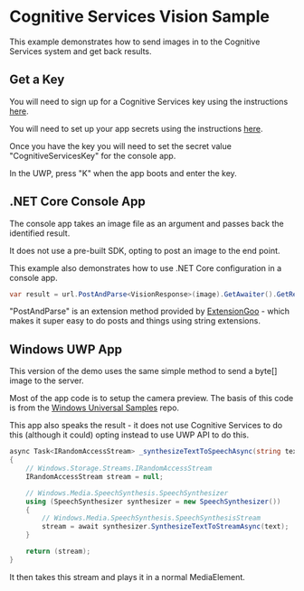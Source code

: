 # Cognitive Services Vision Sample

This example demonstrates how to send images in to the Cognitive Services system and get back results. 

## Get a Key

You will need to sign up for a Cognitive Services key using the instructions [here](https://github.com/MSFTAuDX/FutureDev2016/blob/master/docs/signup.md). 

You will need to set up your app secrets using the instructions [here](https://github.com/MSFTAuDX/FutureDev2016/blob/master/docs/appsecrets.md).

Once you have the key you will need to set the secret value "CognitiveServicesKey" for the console app. 

In the UWP, press "K" when the app boots and enter the key. 

## .NET Core Console App

The console app takes an image file as an argument and passes back the identified result. 

It does not use a pre-built SDK, opting to post an image to the end point. 

This example also demonstrates how to use .NET Core configuration in a console app. 

```c#
var result = url.PostAndParse<VisionResponse>(image).GetAwaiter().GetResult();

```

"PostAndParse" is an extension method provided by [ExtensionGoo](https://github.com/jakkaj/ExtensionGoo) - which makes it super easy to do posts and things using string extensions. 

## Windows UWP App
This version of the demo uses the same simple method to send a byte[] image to the server. 

Most of the app code is to setup the camera preview. The basis of this code is from the [Windows Universal Samples](https://github.com/Microsoft/Windows-universal-samples/tree/master/Samples/CameraGetPreviewFrame) repo. 

This app also speaks the result - it does not use Cognitive Services to do this (although it could) opting instead to use UWP API to do this. 

```c#
async Task<IRandomAccessStream> _synthesizeTextToSpeechAsync(string text)
{
    // Windows.Storage.Streams.IRandomAccessStream
    IRandomAccessStream stream = null;

    // Windows.Media.SpeechSynthesis.SpeechSynthesizer
    using (SpeechSynthesizer synthesizer = new SpeechSynthesizer())
    {
        // Windows.Media.SpeechSynthesis.SpeechSynthesisStream
        stream = await synthesizer.SynthesizeTextToStreamAsync(text);
    }

    return (stream);
}
```

It then takes this stream and plays it in a normal MediaElement. 
